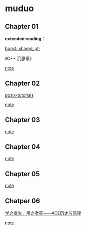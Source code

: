 # muduo

## Chapter 01

**extended reading**：

[boost::shared_ptr](https://www.boost.org/doc/libs/1_81_0/libs/smart_ptr/doc/html/smart_ptr.html)

《C++ 沉思录》

[note](Chapter%2001.md)

## Chapter 02

[posix-tutorials](https://github.com/LLNL/HPC-Tutorials/tree/main/posix)

[note](Chapter%2002.md)

## Chapter 03

[note](Chapter%2003.md)

## Chapter 04

[note](Chapter%2004.md)

## Chapter 05

[note](Chapter%2005.md)

## Chatper 06

[学之者生，用之者死——ACE历史与简评](https://blog.csdn.net/Solstice/article/details/5364096)

[note](Chapter%2006.md)






